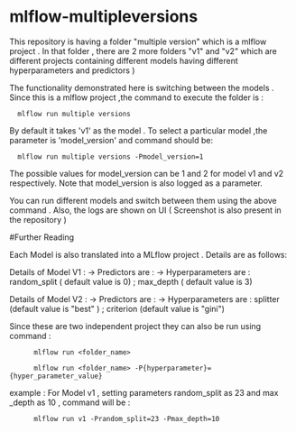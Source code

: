# mlflow-multipleversions

This repository is having a folder "multiple version" which is a mlflow project . 
In that folder , there are 2 more folders "v1" and "v2" which are different projects containing different models having different hyperparameters and predictors )

The functionality demonstrated here is switching between the models . 
Since this is a mlflow project ,the command to execute the folder is : 

      mlflow run multiple versions  

By default it takes 'v1' as the model . To select a particular model ,the parameter is 'model_version' and command should be:

      mlflow run multiple versions -Pmodel_version=1
      
The possible values for model_version can be 1 and 2 for model v1 and v2 respectively.
Note that model_version is also logged as a parameter. 

You can run different models and switch between them using the above command . Also, the logs are shown on UI ( Screenshot is also present in the repository ) 


#Further Reading 

Each Model is also translated into a MLflow project . Details are as follows:

Details of Model V1 :
  -> Predictors are : 
  -> Hyperparameters are : random_split ( default value is 0)  ;  max_depth ( default value is 3) 
  
Details of Model V2 :
  -> Predictors are : 
  -> Hyperparameters are : splitter (default value is "best" ) ; criterion (default value is "gini") 
  
 Since these are two independent project they can also be run using command :
 
          mlflow run <folder_name> 
 
          mlflow run <folder_name> -P{hyperparameter}={hyper_parameter_value}
 
 example : For Model v1 , setting parameters random_split as 23 and max _depth as 10 , command will be :
 
          mlflow run v1 -Prandom_split=23 -Pmax_depth=10
